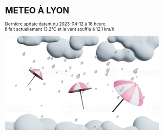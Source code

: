 # METEO À LYON

Dernière update datant du 2023-04-12 à 18 heure.  
Il fait actuellement 13.2°C et le vent souffle à 12.1 km/h.      

![](./.github/rain.png)
